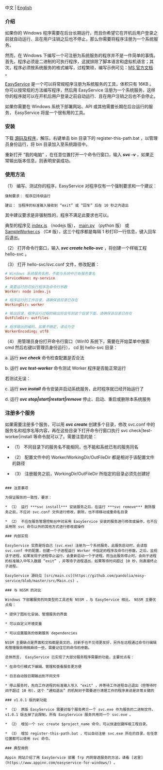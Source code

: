 中文 | [English](./readme.eng.md)

### 介绍

如果你的 Windows 程序需要在后台长期运行，而且你希望它在开机后用户登录之前就自动运行、且在用户注销之后也不停止，那么你需要将程序注册为一个系统服务。

然而，在 Windows 下编写一个可注册为系统服务的程序并不是一件简单的事情。首先，程序必须是二进制的可执行程序，这就排除了脚本语言和虚拟机语言；其次，程序必须按系统服务的格式编写，过程繁琐，编写示例可见：[MS 官方文档](https://code.msdn.microsoft.com/windowsapps/CppWindowsService-cacf4948) 。

[EasyService](https://github.com/pandolia/easy-service) 是一个可以将常规程序注册为系统服务的工具，体积只有 16KB 。你可以按常规的方法编写程序，然后用 EasyService 注册为一个系统服务，这样你的程序就可以在开机后用户登录之前自动运行、且在用户注销之后也不会停止。

如果你需要在 Windows 系统下部署网站、API 或其他需要长期在后台运行的服务， EasyService 将是一个很有用的工具。

### 安装

下载 [源码及程序](https://github.com/pandolia/easy-service/archive/master.zip)，解压。右键单击 bin 目录下的 register-this-path.bat ，以管理员身份运行，将 bin 目录加入至系统路径中。

重新打开 “我的电脑” ，在任意位置打开一个命令行窗口，输入 ***svc -v*** ，如果正常输出版本信息，则表明安装成功。

### 使用方法

（1） 编写、测试你的程序，EasyService 对程序仅有一个强制要求和一个建议：

```
强制要求： 程序应持续运行

建议： 当程序的标准输入接收到 “exit” 或 “回车” 后在 10 秒之内退出
```

其中建议要求是非强制性的，程序不满足此要求也可以。

典型的程序见 [index.js](https://github.com/pandolia/easy-service/blob/master/samples/nodejs-version/worker/index.js) （nodejs 版）， [main.py](https://github.com/pandolia/easy-service/blob/master/samples/python-version/worker/main.py) （python 版） 或 [SampleWorker.cs](https://github.com/pandolia/easy-service/blob/master/src/SampleWorker.cs) （C# 版），这三个程序都是每隔 1 秒打印一行信息，键入回车后退出。

（2） 打开命令行窗口，输入 ***svc create hello-svc*** ，将创建一个样板工程 hello-svc 。

（3） 打开 hello-svc/svc.conf 文件，修改配置：

```conf
# Windows 系统服务名称、不能与系统中已有服务重名
ServiceName: my-service

# 需要运行的可执行程序及命令行参数
Worker: node index.js

# 程序运行的工作目录，请确保该目录已存在
WorkingDir: worker

# 输出目录，程序运行过程的输出将会写到这个目录下面，请确保该目录已存在
OutFileDir: outfiles

# 程序输出的编码，如果不确定，请设为空
WorkerEncoding: utf8
```

（4） 用管理员身份打开命令行窗口（Win10 系统下，需要在开始菜单中搜索 cmd 然后右键以管理员身份运行）， cd 到 hello-svc 目录：

a. 运行 ***svc check*** 命令检查配置是否合法

b. 运行 ***svc test-worker*** 命令测试 Worker 程序是否能正常运行

若测试无误：

c. 运行 ***svc install*** 命令安装并启动系统服务，此时程序就已经开始运行了

d. 运行 ***svc stop|start|restart|remove*** 停止、启动、重启或删除本系统服务

### 注册多个服务

如果需要注册多个服务，可以用 ***svc create*** 创建多个目录，修改 svc.conf 中的服务名和程序名等内容，再在这些目录下打开命令行窗口执行 svc check|test-worker|install 等命令就可以了。需要注意的是：

* （1） 不同目录下的服务名不能相同，也不能和系统已有的服务同名

* （2） 配置文件中的 Worker/WorkingDir/OutFileDir 都是相对于该配置文件的路径

* （3） 注册服务之前，WorkingDir/OutFileDir 所指定的目录必须先创建好
```

### 注意事项

为保证服务的一致性，要求：

* （1） 运行 ***svc install*** 安装服务之后，在运行 ***svc remove*** 删除服务之前，不应对 svc.conf 文件进行修改，删除，也不得移动或重命名目录

* （2） 不应在服务管理控制台中对采用 EasyService 安装的服务进行修改或操作，也不应采用除 svc 命令以外的其他方式进行修改或操作

### 内部实现

EasyService 实质是将自己（svc.exe）注册为一个系统服务，此服务启动时，会读取 svc.conf 中的配置，创建一个子进程运行 Worker 中指定的程序及命令行参数，之后，监视该子进程，如果发现子进程停止运行，会重新启动一个子进程。而当此服务停止时，会向子进程的标准输入中写入数据 “exit” ，并等待子进程退出，如果等待时间超过 10 秒，则直接终止子进程。

EasyService 源码见 [src/main.cs](https://github.com/pandolia/easy-service/blob/master/src/Main.cs) 。

### 与 NSSM 的对比

Windows 下部署服务的同类型的工具还有 NSSM ，与 EasyService 相比， NSSM 主要优点有：

* 提供了图形化安装、管理服务的界面

* 可以自定义环境变量

* 可以设置服务的依赖服务 dependencies

NSSM 主要缺点是界面和文档都是英文的，对新手也不见得更友好，另外在远程通过命令行编辑和管理服务稍微麻烦一些，需要记住它的命令的参数。

总体而言， EasyService 已实现了大部分服务程序需要的功能，主要优点有：

* 在命令行模式下编辑、管理和查看服务更方便

* 日志自动按日期输出到不同文件

* 停止服务时，先向工作进程的标准输入写入 "exit" ，并等待工作进程自己退出（但等待时间不超过 10 秒），这个 “通知退出” 的机制对于需要进行清理工作的程序来说是非常关键的

### v1.0.1 版的新功能

* （1） 原版 EasyService 需要对每个服务拷贝一个 svc.exe 作为服务的二进制文件。 v1.0.1 版去掉了此限制，所有 EasyService 服务共用同一个 svc.exe 。

* （2） 增加一个 svc create $project_name 命令，可以快速创建样板工程目录。

* （3） 增加 register-this-path.bat ，可以自动注册 svc.exe 所在的目录，在任意位置都可以使用 svc 命令。

### 典型用例

Appin 网站介绍了用 EasyService 部署 frp 内网穿透服务的方法，请看 [这里](https://www.appinn.com/easyservice-for-windows/) 。
